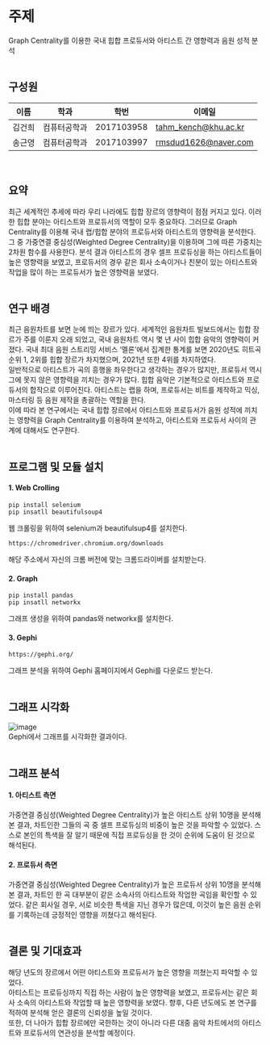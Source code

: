 # 주제
Graph Centrality를 이용한 국내 힙합 프로듀서와 아티스트 간 영향력과 음원 성적 분석<br/><br/>

## 구성원
|      이름       |      학과       |학번                          |이메일                          |
|----------------|----------------|-------------------------------|-------------------------------|
|김건희|컴퓨터공학과|2017103958            |tahm_kench@khu.ac.kr            |
|송근영|컴퓨터공학과|2017103997            |rmsdud1626@naver.com            |

<br/>

## 요약
최근 세계적인 추세에 따라 우리 나라에도 힙합 장르의 영향력이 점점 커지고 있다. 
이러한 힙합 분야는 아티스트와 프로듀서의 역할이 모두 중요하다. 
그러므로 Graph Centrality를 이용해 국내 랩/힙합 분야의 프로듀서와 아티스트의 영향력을 분석한다. 
그 중 가중연결 중심성(Weighted Degree Centrality)을 이용하며 그에 따른 가중치는 2차원 함수를 사용한다. 
분석 결과 아티스트의 경우 셀프 프로듀싱을 하는 아티스트들이 높은 영향력을 보였고, 프로듀서의 경우 같은 회사 소속이거나 친분이 있는 아티스트와 작업을 많이 하는 프로듀서가 높은 영향력을 보였다.<br/><br/>

## 연구 배경
최근 음원차트를 보면 눈에 띄는 장르가 있다. 세계적인 음원차트 빌보드에서는 힙합 장르가 주를 이룬지 오래 되었고, 국내 음원차트 역시 몇 년 사이 힙합 음악의 영향력이 커졌다. 국내 최대 음원 스트리밍 서비스 ‘멜론’에서 집계한 통계를 보면 2020년도 히트곡 순위 1, 2위를 힙합 장르가 차지했으며, 2021년 또한 4위를 차지하였다.<br/>
일반적으로 아티스트가 곡의 흥행을 좌우한다고 생각하는 경우가 많지만, 프로듀서 역시 그에 못지 않은 영향력을 끼치는 경우가 많다. 힙합 음악은 기본적으로 아티스트와 프로듀서의 합작으로 이루어진다. 아티스트는 랩을 하며, 프로듀서는 비트를 제작하고 믹싱, 마스터링 등 음원 제작을 총괄하는 역할을 한다.<br/>
이에 따라 본 연구에서는 국내 힙합 장르에서 아티스트와 프로듀서가 음원 성적에 끼치는 영향력을 Graph Centrality를 이용하여 분석하고, 아티스트와 프로듀서 사이의 관계에 대해서도 연구한다.<br/><br/>

## 프로그램 및 모듈 설치
#### 1. Web Crolling
```
pip install selenium
pip insatll beautifulsoup4
```
웹 크롤링을 위하여 selenium과 beautifulsup4를 설치한다.

```
https://chromedriver.chromium.org/downloads
```
해당 주소에서 자신의 크롬 버전에 맞는 크롬드라이버를 설치받는다.<br/>


#### 2. Graph
```
pip install pandas
pip insatll networkx
```
그래프 생성을 위하여 pandas와 networkx를 설치한다.


#### 3. Gephi
```
https://gephi.org/
```
그래프 분석을 위하여 Gephi 홈페이지에서 Gephi를 다운로드 받는다.<br/><br/>

## 그래프 시각화
![image](https://user-images.githubusercontent.com/30266366/171357847-a042bcaf-bf5f-47e8-af12-68c6892a04a4.png)
<br/>
Gephi에서 그래프를 시각화한 결과이다.
<br/><br/>


## 그래프 분석
#### 1. 아티스트 측면
가중연결 중심성(Weighted Degree Centrality)가 높은 아티스트 상위 10명을 분석해본 결과, 차트인한 그들의 곡 중 셀프 프로듀싱의 비중이 높은 것을 파악할 수 있었다. 
스스로 본인의 특색을 잘 알기 때문에 직접 프로듀싱을 한 것이 순위에 도움이 된 것으로 해석된다.<br/>
#### 2. 프로듀서 측면
가중연결 중심성(Weighted Degree Centrality)가 높은 프로듀서 상위 10명을 분석해본 결과, 차트인 한 곡 대부분이 같은 소속사의 아티스트와 작업한 곡임을 확인할 수 있었다. 
같은 회사일 경우, 서로 비슷한 특색을 지닌 경우가 많은데, 이것이 높은 음원 순위를 기록하는데 긍정적인 영향을 끼쳤다고 해석된다.<br/><br/>

## 결론 및 기대효과
해당 년도의 장르에서 어떤 아티스트와 프로듀서가 높은 영향을 끼쳤는지 파악할 수 있었다.<br/> 
아티스트는 프로듀싱까지 직접 하는 사람이 높은 영향력을 보였고, 프로듀서는 같은 회사 소속의 아티스트와 작업할 때 높은 영향력을 보였다. 
향후, 다른 년도에도 본 연구를 적하여 분석해 얻은 결론의 신뢰성을 높일 것이다.<br/> 
또한, 더 나아가 힙합 장르에만 국한하는 것이 아니라 다른 대중 음악 차트에서의 아티스트와 프로듀서의 연관성을 분석할 예정이다.<br/> 

